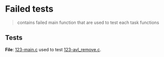 # Failed tests
> contains failed main function that are used to test each task functions

## Tests

__File__: [123-main.c](https://github.com/bekalue/binary_trees/blob/main/failed_test/123-main.c) used to test [123-avl_remove.c](../123-avl_remove.c).
